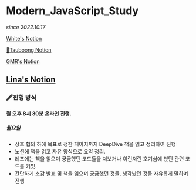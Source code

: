 # Modern_JavaScript_Study

_since 2022.10.17_

[White's Notion](https://developer-white.notion.site/Modern-JS-173998bb208f4f64b7c6a3a505d4afbf)

[🍎Tauboong Notion](https://aromatic-farmer-405.notion.site/Modern-Deep-Die-9a93cb96eb654355a5bb1caa023f86b5)

[GMR's Notion](https://www.notion.so/c0575ede535543ca9e3fc487b9902978)

## [Lina's Notion](https://polarized-wallflower-e8a.notion.site/151989992c814c449db3c4fa501081c2?v=cde8c750a6ec4347b408d07887473294)

### 🖋진행 방식

**월 오후 8시 30분 온라인 진행.**
<br/>

##### 월요일

- 상호 협의 하에 목표로 정한 페이지까지 DeepDive 책을 읽고 정리하여 진행
- 노션에 책을 읽고 자유 양식으로 요약 정리.
- 레포에는 책을 읽으며 궁금했던 코드들을 쳐보거나 이런저런 호기심에 쳤던 관련 코드를 커밋.
- 간단하게 소감 발표 및 책을 읽으며 궁금했던 것들, 생각났던 것들 자유롭게 말하며 진행
